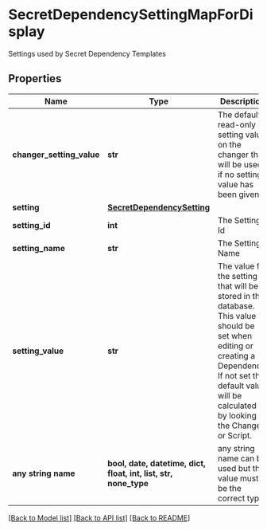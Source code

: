# SecretDependencySettingMapForDisplay

Settings used by Secret Dependency Templates

## Properties
Name | Type | Description | Notes
------------ | ------------- | ------------- | -------------
**changer_setting_value** | **str** | The default read-only setting value on the changer that will be used if no setting value has been given. | [optional] 
**setting** | [**SecretDependencySetting**](SecretDependencySetting.md) |  | [optional] 
**setting_id** | **int** | The Setting Id | [optional] 
**setting_name** | **str** | The Setting Name | [optional] 
**setting_value** | **str** | The value for the setting that will be stored in the database.  This value should be set when editing or creating a Dependency. If not set the default value will be calculated by looking at the Changer or Script. | [optional] 
**any string name** | **bool, date, datetime, dict, float, int, list, str, none_type** | any string name can be used but the value must be the correct type | [optional]

[[Back to Model list]](../README.md#documentation-for-models) [[Back to API list]](../README.md#documentation-for-api-endpoints) [[Back to README]](../README.md)


